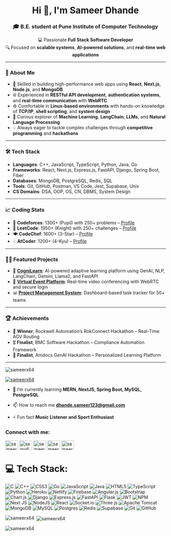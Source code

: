 <h1 align="center">Hi 👋, I'm Sameer Dhande</h1>

<div align="center">

### 🎓 B.E. student at **Pune Institute of Computer Technology**  
💻 Passionate **Full Stack Software Developer**  
🔍 Focused on **scalable systems**, **AI-powered solutions**, and **real-time web applications**

</div>

---

### 🧠 About Me
- 🔧 Skilled in building high-performance web apps using **React**, **Next.js**, **Node.js**, and **MongoDB**
- 🌐 Experienced in **RESTful API development**, **authentication systems**, and **real-time communication** with **WebRTC**
- ⚙️ Comfortable in **Linux-based environments** with hands-on knowledge of **TCP/IP**, **shell scripting**, and **system design**
- 🧩 Curious explorer of **Machine Learning**, **LangChain**, **LLMs**, and **Natural Language Processing**
- 💡 Always eager to tackle complex challenges through **competitive programming** and **hackathons**

---

### 🛠️ Tech Stack
- **Languages**: C++, JavaScript, TypeScript, Python, Java, Go
- **Frameworks**: React, Next.js, Express.js, FastAPI, Django, Spring Boot, Fiber
- **Databases**: MongoDB, PostgreSQL, Redis, SQL
- **Tools**: Git, GitHub, Postman, VS Code, Jest, Supabase, Unix
- **CS Domains**: DSA, OOP, OS, CN, DBMS, System Design

---

### 📈 Coding Stats
- 🔢 **Codeforces**: 1300+ (Pupil) with 250+ problems – [Profile](https://codeforces.com/profile/SameerX64)
- 🧩 **LeetCode**: 1950+ (Knight) with 250+ challenges – [Profile](https://leetcode.com/u/SameerX64/)
- 🍽️ **CodeChef**: 1600+ (3-Star) – [Profile](https://www.codechef.com/users/sameerx64)
- 💡 **AtCoder**: 1200+ (4-Kyu) – [Profile](https://atcoder.jp/users/SameerX64)

---

### 🧑‍💻 Featured Projects
- 🔬 **[CogniLearn](https://github.com/sohamyedgaonkar/Team_MindMesh_AmdocsGenAI)**: AI-powered adaptive learning platform using GenAI, NLP, LangChain, Gemini, Llama2, and FastAPI
- 🎥 **[Virtual Event Platform](https://github.com/SameerX64/virtual-event-platform)**: Real-time video conferencing with WebRTC and secure login
- 📊 **[Project Management System](https://github.com/SameerX64/project-management-system)**: Dashboard-based task tracker for 50+ teams

---

### 🏆 Achievements
- 🥇 **Winner**, Rockwell Automation’s RokConnect Hackathon – Real-Time AGV Routing
- 🎖️ **Finalist**, BMC Software Hackathon – Compliance Automation Framework
- 🧠 **Finalist**, Amdocs GenAI Hackathon – Personalized Learning Platform

---


<p align="left"> <img src="https://komarev.com/ghpvc/?username=sameerx64&label=Profile%20views&color=0e75b6&style=flat" alt="sameerx64" /> </p>

<p align="left"> <a href="https://github.com/ryo-ma/github-profile-trophy"><img src="https://github-profile-trophy.vercel.app/?username=sameerx64" alt="sameerx64" /></a> </p>

- 🌱 I’m currently learning **MERN, NextJS, Spring Boot, MySQL, PostgreSQL**

- 📫 How to reach me **dhande.sameer123@gmail.com**

- ⚡ Fun fact **Music Listener and Sport Enthusiast**

<h3 align="left">Connect with me:</h3>
<p align="left">
<a href="https://twitter.com/sameerdhande09" target="blank"><img align="center" src="https://raw.githubusercontent.com/rahuldkjain/github-profile-readme-generator/master/src/images/icons/Social/twitter.svg" alt="sameerdhande09" height="30" width="40" /></a>
<a href="https://linkedin.com/in/sameerdhande123" target="blank"><img align="center" src="https://raw.githubusercontent.com/rahuldkjain/github-profile-readme-generator/master/src/images/icons/Social/linked-in-alt.svg" alt="samx64" height="30" width="40" /></a>
<a href="https://www.codechef.com/users/sameerx64" target="blank"><img align="center" src="https://cdn.jsdelivr.net/npm/simple-icons@3.1.0/icons/codechef.svg" alt="sameerx64" height="30" width="40" /></a>
<a href="https://codeforces.com/profile/sameerx64" target="blank"><img align="center" src="https://raw.githubusercontent.com/rahuldkjain/github-profile-readme-generator/master/src/images/icons/Social/codeforces.svg" alt="sameerx64" height="30" width="40" /></a>
<a href="https://www.leetcode.com/sameerx64" target="blank"><img align="center" src="https://raw.githubusercontent.com/rahuldkjain/github-profile-readme-generator/master/src/images/icons/Social/leet-code.svg" alt="sameerx64" height="30" width="40" /></a>
</p>


# 💻 Tech Stack:
![C](https://img.shields.io/badge/c-%2300599C.svg?style=for-the-badge&logo=c&logoColor=white) ![C++](https://img.shields.io/badge/c++-%2300599C.svg?style=for-the-badge&logo=c%2B%2B&logoColor=white) ![CSS3](https://img.shields.io/badge/css3-%231572B6.svg?style=for-the-badge&logo=css3&logoColor=white) ![Go](https://img.shields.io/badge/go-%2300ADD8.svg?style=for-the-badge&logo=go&logoColor=white) ![JavaScript](https://img.shields.io/badge/javascript-%23323330.svg?style=for-the-badge&logo=javascript&logoColor=%23F7DF1E) ![Java](https://img.shields.io/badge/java-%23ED8B00.svg?style=for-the-badge&logo=openjdk&logoColor=white) ![HTML5](https://img.shields.io/badge/html5-%23E34F26.svg?style=for-the-badge&logo=html5&logoColor=white) ![TypeScript](https://img.shields.io/badge/typescript-%23007ACC.svg?style=for-the-badge&logo=typescript&logoColor=white) ![Python](https://img.shields.io/badge/python-3670A0?style=for-the-badge&logo=python&logoColor=ffdd54) ![Heroku](https://img.shields.io/badge/heroku-%23430098.svg?style=for-the-badge&logo=heroku&logoColor=white) ![Netlify](https://img.shields.io/badge/netlify-%23000000.svg?style=for-the-badge&logo=netlify&logoColor=#00C7B7) ![Firebase](https://img.shields.io/badge/firebase-%23039BE5.svg?style=for-the-badge&logo=firebase) ![Angular.js](https://img.shields.io/badge/angular.js-%23E23237.svg?style=for-the-badge&logo=angularjs&logoColor=white) ![Bootstrap](https://img.shields.io/badge/bootstrap-%238511FA.svg?style=for-the-badge&logo=bootstrap&logoColor=white) ![Chart.js](https://img.shields.io/badge/chart.js-F5788D.svg?style=for-the-badge&logo=chart.js&logoColor=white) ![Django](https://img.shields.io/badge/django-%23092E20.svg?style=for-the-badge&logo=django&logoColor=white) ![Express.js](https://img.shields.io/badge/express.js-%23404d59.svg?style=for-the-badge&logo=express&logoColor=%2361DAFB) ![FastAPI](https://img.shields.io/badge/FastAPI-005571?style=for-the-badge&logo=fastapi) ![Flask](https://img.shields.io/badge/flask-%23000.svg?style=for-the-badge&logo=flask&logoColor=white) ![JWT](https://img.shields.io/badge/JWT-black?style=for-the-badge&logo=JSON%20web%20tokens) ![NPM](https://img.shields.io/badge/NPM-%23CB3837.svg?style=for-the-badge&logo=npm&logoColor=white) ![Next JS](https://img.shields.io/badge/Next-black?style=for-the-badge&logo=next.js&logoColor=white) ![NodeJS](https://img.shields.io/badge/node.js-6DA55F?style=for-the-badge&logo=node.js&logoColor=white) ![React](https://img.shields.io/badge/react-%2320232a.svg?style=for-the-badge&logo=react&logoColor=%2361DAFB) ![Socket.io](https://img.shields.io/badge/Socket.io-black?style=for-the-badge&logo=socket.io&badgeColor=010101) ![Three js](https://img.shields.io/badge/threejs-black?style=for-the-badge&logo=three.js&logoColor=white) ![Apache Tomcat](https://img.shields.io/badge/apache%20tomcat-%23F8DC75.svg?style=for-the-badge&logo=apache-tomcat&logoColor=black) ![MongoDB](https://img.shields.io/badge/MongoDB-%234ea94b.svg?style=for-the-badge&logo=mongodb&logoColor=white) ![MySQL](https://img.shields.io/badge/mysql-4479A1.svg?style=for-the-badge&logo=mysql&logoColor=white) ![Postgres](https://img.shields.io/badge/postgres-%23316192.svg?style=for-the-badge&logo=postgresql&logoColor=white) ![Redis](https://img.shields.io/badge/redis-%23DD0031.svg?style=for-the-badge&logo=redis&logoColor=white) ![Supabase](https://img.shields.io/badge/Supabase-3ECF8E?style=for-the-badge&logo=supabase&logoColor=white) ![Git](https://img.shields.io/badge/git-%23F05033.svg?style=for-the-badge&logo=git&logoColor=white) ![GitHub](https://img.shields.io/badge/github-%23121011.svg?style=for-the-badge&logo=github&logoColor=white)

<p><img align="left" src="https://github-readme-stats.vercel.app/api/top-langs?username=sameerx64&show_icons=true&locale=en&layout=compact" alt="sameerx64" /></p>

<p>&nbsp;<img align="center" src="https://github-readme-stats.vercel.app/api?username=sameerx64&show_icons=true&locale=en" alt="sameerx64" /></p>

<p><img align="center" src="https://github-readme-streak-stats.herokuapp.com/?user=sameerx64&" alt="sameerx64" /></p>
